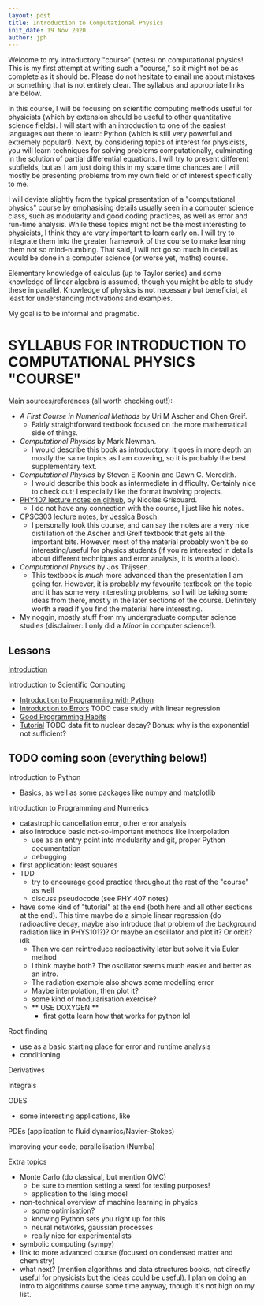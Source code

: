 ```yaml
---
layout: post 
title: Introduction to Computational Physics
init_date: 19 Nov 2020
author: jph
---
```


Welcome to my introductory "course" (notes) on computational physics! This is my first attempt at writing such a "course," so it might not be as complete as it should be. Please do not hesitate to email me about mistakes or something that is not entirely clear. The syllabus and appropriate links are below. 

In this course, I will be focusing on scientific computing methods useful for physicists (which by extension should be useful to other quantitative science fields). I will start with an introduction to one of the easiest languages out there to learn: Python (which is still very powerful and extremely popular!). Next, by considering topics of interest for physicists, you will learn techniques for solving problems computationally, culminating in the solution of partial differential equations. I will try to present different subfields, but as I am just doing this in my spare time chances are I will mostly be presenting problems from my own field or of interest specifically to me. 

I will deviate slightly from the typical presentation of a "computational physics" course by emphasising details usually seen in a computer science class, such as modularity and good coding practices, as well as error and run-time analysis. While these topics might not be the most interesting to physicists, I think they are very important to learn early on. I will try to integrate them into the greater framework of the course to make learning them not so mind-numbing. That said, I will not go so much in detail as would be done in a computer science (or worse yet, maths) course. 

Elementary knowledge of calculus (up to Taylor series) and some knowledge of linear algebra is assumed, though you might be able to study these in parallel. Knowledge of physics is not necessary but beneficial, at least for understanding motivations and examples. 

My goal is to be informal and pragmatic. 

# SYLLABUS FOR INTRODUCTION TO COMPUTATIONAL PHYSICS "COURSE"

Main sources/references (all worth checking out!):
- _A First Course in Numerical Methods_ by Uri M Ascher and Chen Greif.
    - Fairly straightforward textbook focused on the more mathematical side of things. 
- _Computational Physics_ by Mark Newman.
    - I would describe this book as introductory. It goes in more depth on mostly the same topics as I am covering, so it is probably the best supplementary text. 
- _Computational Physics_ by Steven E Koonin and Dawn C. Meredith.
    - I would describe this book as intermediate in difficulty. Certainly nice to check out; I especially like the format involving projects. 
- [PHY407 lecture notes on github](https://github.com/PHY407-UofT/lectures-2020), by Nicolas Grisouard. 
    - I do not have any connection with the course, I just like his notes. 
- [CPSC303 lecture notes, by Jessica Bosch](https://www.cs.ubc.ca/~jbosch/courses/2016-17/CPSC303/schedule/index.html). 
    - I personally took this course, and can say the notes are a very nice distillation of the Ascher and Greif textbook that gets all the important bits. However, most of the material probably won't be so interesting/useful for physics students (if you're interested in details about different techniques and error analysis, it is worth a look). 
- _Computational Physics_ by Jos Thijssen. 
    - This textbook is _much_ more advanced than the presentation I am going for. However, it is probably my favourite textbook on the topic and it has some very interesting problems, so I will be taking some ideas from there, mostly in the later sections of the course. Definitely worth a read if you find the material here interesting. 
- My noggin, mostly stuff from my undergraduate computer science studies (disclaimer: I only did a _Minor_ in computer science!). 

## Lessons
[Introduction](intro)

Introduction to Scientific Computing 
- [Introduction to Programming with Python](sec1_1) 
- [Introduction to Errors](sec1_2) TODO case study with linear regression
- [Good Programming Habits](sec1_3)
- [Tutorial](sec1_tut) TODO data fit to nuclear decay? Bonus: why is the exponential not sufficient? 

## TODO coming soon (everything below!)

Introduction to Python 
- Basics, as well as some packages like numpy and matplotlib

Introduction to Programming and Numerics 
- catastrophic cancellation error, other error analysis
- also introduce basic not-so-important methods like interpolation
    - use as an entry point into modularity and git, proper Python documentation
    - debugging
- first application: least squares
- TDD
    - try to encourage good practice throughout the rest of the "course" as well 
    - discuss pseudocode (see PHY 407 notes)
- have some kind of "tutorial" at the end (both here and all other sections at the end). This time maybe do a simple linear regression (do radioactive decay, maybe also introduce that problem of the background radiation like in PHYS101?)? Or maybe an oscillator and plot it? Or orbit? idk 
    - Then we can reintroduce radioactivity later but solve it via Euler method
    - I think maybe both? The oscillator seems much easier and better as an intro.
    - The radiation example also shows some modelling error 
    - Maybe interpolation, then plot it? 
    - some kind of modularisation exercise? 
    - ** USE DOXYGEN ** 
        - first gotta learn how that works for python lol

Root finding 
- use as a basic starting place for error and runtime analysis
- conditioning

Derivatives 

Integrals

ODES 
- some interesting applications, like 

PDEs (application to fluid dynamics/Navier-Stokes)

Improving your code, parallelisation (Numba)

Extra topics
- Monte Carlo (do classical, but mention QMC)
    - be sure to mention setting a seed for testing purposes!
    - application to the Ising model
- non-technical overview of machine learning in physics 
    - some optimisation?
    - knowing Python sets you right up for this
    - neural networks, gaussian processes
    - really nice for experimentalists
- symbolic computing (sympy)
- link to more advanced course (focused on condensed matter and chemistry)
- what next? (mention algorithms and data structures books, not directly useful for physicists but the ideas could be useful). I plan on doing an intro to algorithms course some time anyway, though it's not high on my list.